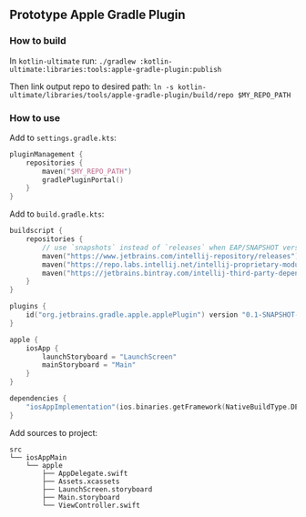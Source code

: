 Prototype Apple Gradle Plugin
-----------------------------

### How to build

In `kotlin-ultimate` run:
`./gradlew :kotlin-ultimate:libraries:tools:apple-gradle-plugin:publish`

Then link output repo to desired path:
`ln -s kotlin-ultimate/libraries/tools/apple-gradle-plugin/build/repo $MY_REPO_PATH`

### How to use

Add to `settings.gradle.kts`:

```kotlin
pluginManagement {
    repositories {
        maven("$MY_REPO_PATH")
        gradlePluginPortal()
    }
}
```

Add to `build.gradle.kts`:

```kotlin
buildscript {
    repositories {
        // use `snapshots` instead of `releases` when EAP/SNAPSHOT version was used for `versions.intellijSdk`
        maven("https://www.jetbrains.com/intellij-repository/releases")
        maven("https://repo.labs.intellij.net/intellij-proprietary-modules")
        maven("https://jetbrains.bintray.com/intellij-third-party-dependencies/")
    }
}

plugins {
    id("org.jetbrains.gradle.apple.applePlugin") version "0.1-SNAPSHOT-192.6262.58"
}

apple {
    iosApp {
        launchStoryboard = "LaunchScreen"
        mainStoryboard = "Main"
    }
}

dependencies {
    "iosAppImplementation"(ios.binaries.getFramework(NativeBuildType.DEBUG).linkTask.outputs.files)
}
```

Add sources to project:

```
src
└── iosAppMain
    └── apple
        ├── AppDelegate.swift
        ├── Assets.xcassets
        ├── LaunchScreen.storyboard
        ├── Main.storyboard
        └── ViewController.swift
```